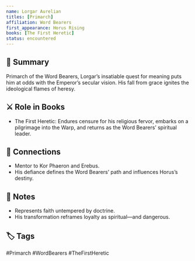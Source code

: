 ```yaml
---
name: Lorgar Aurelian
titles: [Primarch]
affiliation: Word Bearers
first_appearance: Horus Rising
books: [The First Heretic]
status: encountered
---
```


## 🧠 Summary
Primarch of the Word Bearers, Lorgar’s insatiable quest for meaning puts him at odds with the Emperor’s secular vision. His fall from grace ignites the ideological flames of heresy.

## ⚔️ Role in Books
- The First Heretic: Endures censure for his religious fervor, embarks on a pilgrimage into the Warp, and returns as the Word Bearers’ spiritual leader.

## 🔗 Connections
- Mentor to Kor Phaeron and Erebus.  
- His defiance defines the Word Bearers’ path and influences Horus’s destiny.

## 📝 Notes
- Represents faith untempered by doctrine.  
- His transformation reframes loyalty as spiritual—and dangerous.

## 🏷︎ Tags
#Primarch #WordBearers #TheFirstHeretic  